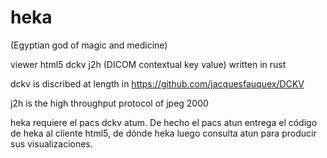 # heka

(Egyptian god of magic and medicine)

viewer html5 dckv j2h (DICOM contextual key value) written in rust

dckv is discribed at length in https://github.com/jacquesfauquex/DCKV

j2h is the high throughput protocol of jpeg 2000


heka requiere el pacs dckv atum. De hecho el pacs atun entrega el código de heka al cliente html5, de dónde heka luego consulta atun para producir sus visualizaciones.
